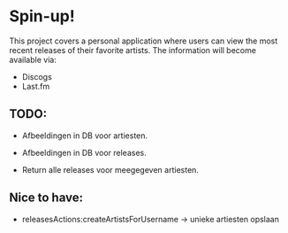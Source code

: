 # Spin-up!
This project covers a personal application where users can view the most recent releases of their favorite artists.
The information will become available via:
- Discogs
- Last.fm

## TODO:
- Afbeeldingen in DB voor artiesten.
- Afbeeldingen in DB voor releases.

- Return alle releases voor meegegeven artiesten.





## Nice to have:
- releasesActions:createArtistsForUsername -> unieke artiesten opslaan
